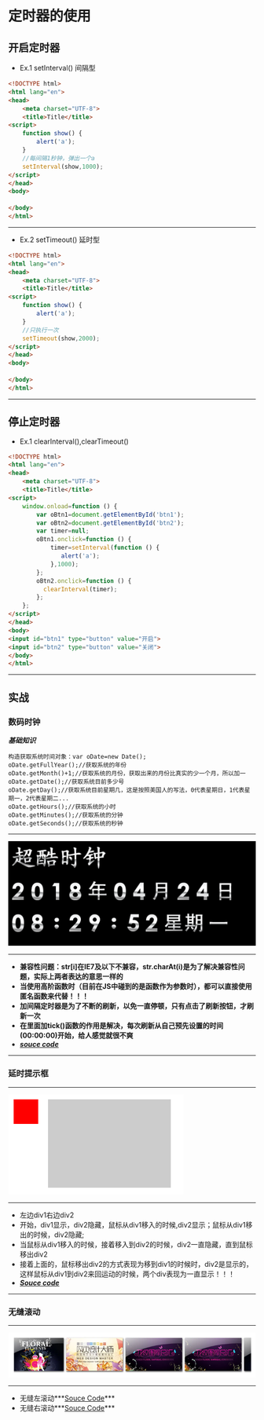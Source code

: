 # 定时器的使用



## 开启定时器
* Ex.1 setInterval() 间隔型
```html
<!DOCTYPE html>
<html lang="en">
<head>
    <meta charset="UTF-8">
    <title>Title</title>
<script>
    function show() {
        alert('a');
    }
    //每间隔1秒钟，弹出一个a
    setInterval(show,1000);
</script>
</head>
<body>

</body>
</html>
```

***
* Ex.2 setTimeout() 延时型
```html
<!DOCTYPE html>
<html lang="en">
<head>
    <meta charset="UTF-8">
    <title>Title</title>
<script>
    function show() {
        alert('a');
    }
    //只执行一次
    setTimeout(show,2000);
</script>
</head>
<body>

</body>
</html>
```

***
## 停止定时器
* Ex.1 clearInterval(),clearTimeout()
```html
<!DOCTYPE html>
<html lang="en">
<head>
    <meta charset="UTF-8">
    <title>Title</title>
<script>
    window.onload=function () {
        var oBtn1=document.getElementById('btn1');
        var oBtn2=document.getElementById('btn2');
        var timer=null;
        oBtn1.onclick=function () {
            timer=setInterval(function () {
               alert('a');
            },1000);
        };
        oBtn2.onclick=function () {
          clearInterval(timer);  
        };
    };
</script>
</head>
<body>
<input id="btn1" type="button" value="开启">
<input id="btn2" type="button" value="关闭">
</body>
</html>
```

***
## 实战
### 数码时钟
***基础知识***
```
构造获取系统时间对象：var oDate=new Date();
oDate.getFullYear();//获取系统的年份
oDate.getMonth()+1;//获取系统的月份，获取出来的月份比真实的少一个月，所以加一
oDate.getDate();//获取系统目前多少号
oDate.getDay();//获取系统目前星期几，这是按照美国人的写法，0代表星期日，1代表星期一，2代表星期二...
oDate.getHours();//获取系统的小时
oDate.getMinutes();//获取系统的分钟
oDate.getSeconds();//获取系统的秒钟
```

***
![数码时钟最终效果图](https://github.com/Harrdy2018/JavaScript/blob/master/Digital%20Clock/DC_result.png)
***

* **兼容性问题：str[i]在IE7及以下不兼容，str.charAt(i)是为了解决兼容性问题，实际上两者表达的意思一样的**
* **当使用高阶函数时（目前在JS中碰到的是函数作为参数时），都可以直接使用匿名函数来代替！！！**
* **加间隔定时器是为了不断的刷新，以免一直停顿，只有点击了刷新按钮，才刷新一次**
* **在里面加tick()函数的作用是解决，每次刷新从自己预先设置的时间(00:00:00)开始，给人感觉就很不爽**
* ***[souce code](https://github.com/Harrdy2018/JavaScript/tree/master/Digital%20Clock)***

***
### 延时提示框
***
![text 延时提示框效果图](https://github.com/Harrdy2018/JavaScript/blob/master/%E5%BB%B6%E6%97%B6%E6%8F%90%E7%A4%BA%E6%A1%86.bmp)
***
* 左边div1右边div2
* 开始，div1显示，div2隐藏，鼠标从div1移入的时候,div2显示；鼠标从div1移出的时候，div2隐藏;
* 当鼠标从div1移入的时候，接着移入到div2的时候，div2一直隐藏，直到鼠标移出div2
* 接着上面的，鼠标移出div2的方式表现为移到div1的时候时，div2是显示的，这样鼠标从div1到div2来回运动的时候，两个div表现为一直显示！！！
* ***[Souce code](https://github.com/Harrdy2018/JavaScript/blob/master/%E5%BB%B6%E6%97%B6%E6%8F%90%E7%A4%BA%E6%A1%86.html)***

***
### 无缝滚动
***
![text 无缝滚动效果图](https://github.com/Harrdy2018/JavaScript/blob/master/%E6%97%A0%E7%BC%9D%E6%BB%9A%E5%8A%A8%E6%95%88%E6%9E%9C%E5%9B%BE.png)
***
* 无缝左滚动***[Souce Code](https://github.com/Harrdy2018/JavaScript/blob/master/%E6%97%A0%E7%BC%9D%E5%B7%A6%E6%BB%9A%E5%8A%A8.html)***
* 无缝右滚动***[Souce Code](https://github.com/Harrdy2018/JavaScript/blob/master/%E6%97%A0%E7%BC%9D%E5%8F%B3%E6%BB%9A%E5%8A%A8.html)***
